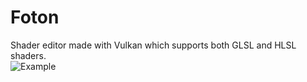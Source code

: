 # Foton
Shader editor made with Vulkan which supports both GLSL and HLSL shaders.
<br/>
![Example](https://github.com/milkru/data_resources/blob/main/foton/voronoi.png "Example")

